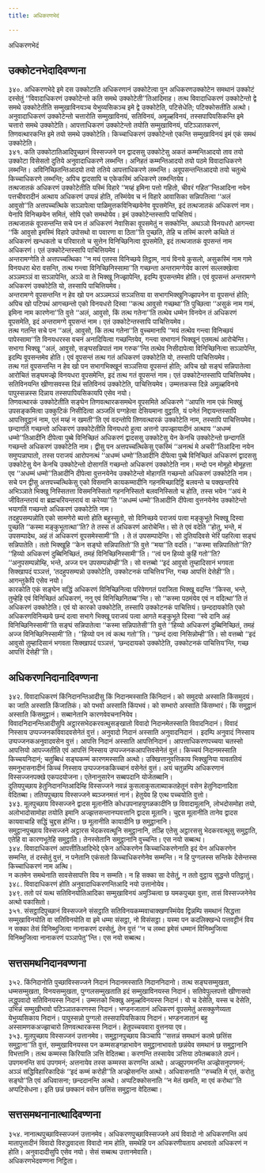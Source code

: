 ```yaml
---
title: अधिकरणभेदं

---
```

अधिकरणभेदं  


## उक्कोटनभेदादिवण्णना

३४०. अधिकरणभेदे इमे दस उक्कोटाति अधिकरणानं उक्कोटेत्वा पुन अधिकरणउक्कोटेन समथानं उक्कोटं दस्सेतुं ‘‘विवादाधिकरणं उक्कोटेन्तो कति समथे उक्कोटेती’’तिआदिमाह। तत्थ विवादाधिकरणं उक्कोटेन्तो द्वे समथे उक्कोटेतीति सम्मुखाविनयञ्च येभुय्यसिकञ्च इमे द्वे उक्कोटेति, पटिसेधेति; पटिक्कोसतीति अत्थो। अनुवादाधिकरणं उक्कोटेन्तो चत्तारोति सम्मुखाविनयं, सतिविनयं, अमूळ्हविनयं, तस्सपापियसिकन्ति इमे चत्तारो समथे उक्कोटेति। आपत्ताधिकरणं उक्कोटेन्तो तयोति सम्मुखाविनयं, पटिञ्ञातकरणं, तिणवत्थारकन्ति इमे तयो समथे उक्कोटेति। किच्चाधिकरणं उक्कोटेन्तो एकन्ति सम्मुखाविनयं इमं एकं समथं उक्कोटेति।  
३४१. कति उक्कोटातिआदिपुच्छानं विस्सज्जने पन द्वादससु उक्कोटेसु अकतं कम्मन्तिआदयो ताव तयो उक्कोटा विसेसतो दुतिये अनुवादाधिकरणे लब्भन्ति। अनिहतं कम्मन्तिआदयो तयो पठमे विवादाधिकरणे लब्भन्ति। अविनिच्छितन्तिआदयो तयो ततिये आपत्ताधिकरणे लब्भन्ति। अवूपसन्तन्तिआदयो तयो चतुत्थे किच्चाधिकरणे लब्भन्ति; अपिच द्वादसापि च एकेकस्मिं अधिकरणे लब्भन्तियेव।  
तत्थजातकं अधिकरणं उक्कोटेतीति यस्मिं विहारे ‘‘मय्हं इमिना पत्तो गहितो, चीवरं गहित’’न्तिआदिना नयेन पत्तचीवरादीनं अत्थाय अधिकरणं उप्पन्नं होति, तस्मिंयेव च नं विहारे आवासिका सन्निपतित्वा ‘‘अलं आवुसो’’ति अत्तपच्चत्थिके सञ्ञापेत्वा पाळिमुत्तकविनिच्छयेनेव वूपसमेन्ति, इदं तत्थजातकं अधिकरणं नाम। येनापि विनिच्छयेन समितं, सोपि एको समथोयेव। इमं उक्कोटेन्तस्सापि पाचित्तियं।  
तत्थजातकं वूपसन्तन्ति सचे पन तं अधिकरणं नेवासिका वूपसमेतुं न सक्कोन्ति, अथञ्ञो विनयधरो आगन्त्वा ‘‘किं आवुसो इमस्मिं विहारे उपोसथो वा पवारणा वा ठिता’’ति पुच्छति, तेहि च तस्मिं कारणे कथिते तं अधिकरणं खन्धकतो च परिवारतो च सुत्तेन विनिच्छिनित्वा वूपसमेति, इदं तत्थजातकं वूपसन्तं नाम अधिकरणं। एतं उक्कोटेन्तस्सापि पाचित्तियमेव।  
अन्तरामग्गेति ते अत्तपच्चत्थिका ‘‘न मयं एतस्स विनिच्छये तिट्ठाम, नायं विनये कुसलो, असुकस्मिं नाम गामे विनयधरा थेरा वसन्ति, तत्थ गन्त्वा विनिच्छिनिस्सामा’’ति गच्छन्ता अन्तरामग्गेयेव कारणं सल्लक्खेत्वा अञ्ञमञ्ञं वा सञ्ञापेन्ति, अञ्ञे वा ते भिक्खू निज्झापेन्ति, इदम्पि वूपसन्तमेव होति। एवं वूपसन्तं अन्तरामग्गे अधिकरणं उक्कोटेति यो, तस्सापि पाचित्तियमेव।  
अन्तरामग्गे वूपसन्तन्ति न हेव खो पन अञ्ञमञ्ञं सञ्ञत्तिया वा सभागभिक्खुनिज्झापनेन वा वूपसन्तं होति; अपिच खो पटिपथं आगच्छन्तो एको विनयधरो दिस्वा ‘‘कत्थ आवुसो गच्छथा’’ति पुच्छित्वा ‘‘असुकं नाम गामं, इमिना नाम कारणेना’’ति वुत्ते ‘‘अलं, आवुसो, किं तत्थ गतेना’’ति तत्थेव धम्मेन विनयेन तं अधिकरणं वूपसमेति, इदं अन्तरामग्गे वूपसन्तं नाम। एतं उक्कोटेन्तस्सापि पाचित्तियमेव।  
तत्थ गतन्ति सचे पन ‘‘अलं, आवुसो, किं तत्थ गतेना’’ति वुच्चमानापि ‘‘मयं तत्थेव गन्त्वा विनिच्छयं पापेस्सामा’’ति विनयधरस्स वचनं अनादियित्वा गच्छन्तियेव, गन्त्वा सभागानं भिक्खूनं एतमत्थं आरोचेन्ति। सभागा भिक्खू ‘‘अलं, आवुसो, सङ्घसन्निपातं नाम गरुक’’न्ति तत्थेव निसीदापेत्वा विनिच्छिनित्वा सञ्ञापेन्ति, इदम्पि वूपसन्तमेव होति। एवं वूपसन्तं तत्थ गतं अधिकरणं उक्कोटेति यो, तस्सापि पाचित्तियमेव।  
तत्थ गतं वूपसन्तन्ति न हेव खो पन सभागभिक्खूनं सञ्ञत्तिया वूपसन्तं होति; अपिच खो सङ्घं सन्निपातेत्वा आरोचितं सङ्घमज्झे विनयधरा वूपसमेन्ति, इदं तत्थ गतं वूपसन्तं नाम। एतं उक्कोटेन्तस्सापि पाचित्तियमेव।  
सतिविनयन्ति खीणासवस्स दिन्नं सतिविनयं उक्कोटेति, पाचित्तियमेव। उम्मत्तकस्स दिन्ने अमूळ्हविनये पापुस्सन्नस्स दिन्नाय तस्सपापियसिकायपि एसेव नयो।  
तिणवत्थारकं उक्कोटेतीति सङ्घेन तिणवत्थारकसमथेन वूपसमिते अधिकरणे ‘‘आपत्ति नाम एकं भिक्खुं उपसङ्कमित्वा उक्कुटिकं निसीदित्वा अञ्जलिं पग्गहेत्वा देसियमाना वुट्ठाति, यं पनेतं निद्दायन्तस्सापि आपत्तिवुट्ठानं नाम, एतं मय्हं न खमती’’ति एवं वदन्तोपि तिणवत्थारकं उक्कोटेति नाम, तस्सापि पाचित्तियमेव।  
छन्दागतिं गच्छन्तो अधिकरणं उक्कोटेतीति विनयधरो हुत्वा अत्तनो उपज्झायादीनं अत्थाय ‘‘अधम्मं धम्मो’’तिआदीनि दीपेत्वा पुब्बे विनिच्छितं अधिकरणं द्वादससु उक्कोटेसु येन केनचि उक्कोटेन्तो छन्दागतिं गच्छन्तो अधिकरणं उक्कोटेति नाम। द्वीसु पन अत्तपच्चत्थिकेसु एकस्मिं ‘‘अनत्थं मे अचरी’’तिआदिना नयेन समुप्पन्नाघातो, तस्स पराजयं आरोपनत्थं ‘‘अधम्मं धम्मो’’तिआदीनि दीपेत्वा पुब्बे विनिच्छितं अधिकरणं द्वादससु उक्कोटेसु येन केनचि उक्कोटेन्तो दोसागतिं गच्छन्तो अधिकरणं उक्कोटेति नाम। मन्दो पन मोमूहो मोमूहत्ता एव ‘‘अधम्मं धम्मो’’तिआदीनि दीपेत्वा वुत्तनयेनेव उक्कोटेन्तो मोहागतिं गच्छन्तो अधिकरणं उक्कोटेति नाम। सचे पन द्वीसु अत्तपच्चत्थिकेसु एको विसमानि कायकम्मादीनि गहनमिच्छादिट्ठिं बलवन्ते च पक्खन्तरिये अभिञ्ञाते भिक्खू निस्सितत्ता विसमनिस्सितो गहननिस्सितो बलवनिस्सितो च होति, तस्स भयेन ‘‘अयं मे जीवितन्तरायं वा ब्रह्मचरियन्तरायं वा करेय्या’’ति ‘‘अधम्मं धम्मो’’तिआदीनि दीपेत्वा वुत्तनयेनेव उक्कोटेन्तो भयागतिं गच्छन्तो अधिकरणं उक्कोटेति नाम।  
तदहुपसम्पन्नोति एको सामणेरो ब्यत्तो होति बहुस्सुतो, सो विनिच्छये पराजयं पत्वा मङ्कुभूते भिक्खू दिस्वा पुच्छति ‘‘कस्मा मङ्कुभूतात्था’’ति? ते तस्स तं अधिकरणं आरोचेन्ति। सो ते एवं वदेति ‘‘होतु, भन्ते, मं उपसम्पादेथ, अहं तं अधिकरणं वूपसमेस्सामी’’ति । ते तं उपसम्पादेन्ति। सो दुतियदिवसे भेरिं पहरित्वा सङ्घं सन्निपातेति। ततो भिक्खूहि ‘‘केन सङ्घो सन्निपातितो’’ति वुत्ते ‘‘मया’’ति वदति। ‘‘कस्मा सन्निपातितो’’ति? ‘‘हिय्यो अधिकरणं दुब्बिनिच्छितं, तमहं विनिच्छिनिस्सामी’’ति। ‘‘त्वं पन हिय्यो कुहिं गतो’’ति? ‘‘अनुपसम्पन्नोम्हि, भन्ते, अज्ज पन उपसम्पन्नोम्ही’’ति। सो वत्तब्बो ‘‘इदं आवुसो तुम्हादिसानं भगवता सिक्खापदं पञ्ञत्तं, ‘तदहुपसम्पन्नो उक्कोटेति, उक्कोटनकं पाचित्तिय’न्ति, गच्छ आपत्तिं देसेही’’ति। आगन्तुकेपि एसेव नयो।  
कारकोति एकं सङ्घेन सद्धिं अधिकरणं विनिच्छिनित्वा परिवेणगतं पराजिता भिक्खू वदन्ति ‘‘किस्स, भन्ते, तुम्हेहि एवं विनिच्छितं अधिकरणं, ननु एवं विनिच्छिनितब्ब’’न्ति। सो ‘‘कस्मा पठमंयेव एवं न वदित्था’’ति तं अधिकरणं उक्कोटेति। एवं यो कारको उक्कोटेति, तस्सापि उक्कोटनकं पाचित्तियं। छन्ददायकोति एको अधिकरणविनिच्छये छन्दं दत्वा सभागे भिक्खू पराजयं पत्वा आगते मङ्कुभूते दिस्वा ‘‘स्वे दानि अहं विनिच्छिनिस्सामी’’ति सङ्घं सन्निपातेत्वा ‘‘कस्मा सन्निपातेसी’’ति वुत्ते ‘‘हिय्यो अधिकरणं दुब्बिनिच्छितं, तमहं अज्ज विनिच्छिनिस्सामी’’ति। ‘‘हिय्यो पन त्वं कत्थ गतो’’ति। ‘‘छन्दं दत्वा निसिन्नोम्ही’’ति। सो वत्तब्बो ‘‘इदं आवुसो तुम्हादिसानं भगवता सिक्खापदं पञ्ञत्तं, ‘छन्ददायको उक्कोटेति, उक्कोटनकं पाचित्तिय’न्ति, गच्छ आपत्तिं देसेही’’ति।  


## अधिकरणनिदानादिवण्णना

३४२. विवादाधिकरणं किंनिदानन्तिआदीसु किं निदानमस्साति किंनिदानं। को समुदयो अस्साति किंसमुदयं। का जाति अस्साति किंजातिकं। को पभवो अस्साति किंपभवं। को सम्भारो अस्साति किंसम्भारं। किं समुट्ठानं अस्साति किंसमुट्ठानं। सब्बानेतानि कारणवेवचनानियेव।  
विवादनिदानन्तिआदीसुपि अट्ठारसभेदकरवत्थुसङ्खातो विवादो निदानमेतस्साति विवादनिदानं। विवादं निस्साय उप्पज्जनकविवादवसेनेतं वुत्तं। अनुवादो निदानं अस्साति अनुवादनिदानं । इदम्पि अनुवादं निस्साय उप्पज्जनकअनुवादवसेन वुत्तं। आपत्ति निदानं अस्साति आपत्तिनिदानं। आपत्ताधिकरणपच्चया चतस्सो आपत्तियो आपज्जतीति एवं आपत्तिं निस्साय उप्पज्जनकआपत्तिवसेनेतं वुत्तं। किच्चयं निदानमस्साति किच्चयनिदानं; चतुब्बिधं सङ्घकम्मं कारणमस्साति अत्थो। उक्खित्तानुवत्तिकाय भिक्खुनिया यावततियं समनुभासनादीनं किच्चं निस्साय उप्पज्जनककिच्चानं वसेनेतं वुत्तं। अयं चतुन्नम्पि अधिकरणानं विस्सज्जनपक्खे एकपदयोजना। एतेनानुसारेन सब्बपदानि योजेतब्बानि।  
दुतियपुच्छाय हेतुनिदानन्तिआदिम्हि विस्सज्जने नवन्नं कुसलाकुसलाब्याकतहेतूनं वसेन हेतुनिदानादिता वेदितब्बा। ततियपुच्छाय विस्सज्जने ब्यञ्जनमत्तं नानं। हेतुयेव हि एत्थ पच्चयोति वुत्तो।  
३४३. मूलपुच्छाय विस्सज्जने द्वादस मूलानीति कोधउपनाहयुगळकादीनि छ विवादामूलानि, लोभदोसमोहा तयो, अलोभादोसामोहा तयोति इमानि अज्झत्तसन्तानप्पवत्तानि द्वादस मूलानि। चुद्दस मूलानीति तानेव द्वादस कायवाचाहि सद्धिं चुद्दस होन्ति। छ मूलानीति कायादीनि छ समुट्ठानानि।  
समुट्ठानपुच्छाय विस्सज्जने अट्ठारस भेदकरवत्थूनि समुट्ठानानि, तञ्हि एतेसु अट्ठारससु भेदकरवत्थूसु समुट्ठाति, एतेहि वा कारणभूतेहि समुट्ठाति। तेनस्सेतानि समुट्ठानानि वुच्चन्ति। एस नयो सब्बत्थ।  
३४४. विवादाधिकरणं आपत्तीतिआदिभेदे एकेन अधिकरणेन किच्चाधिकरणेनाति इदं येन अधिकरणेन सम्मन्ति, तं दस्सेतुं वुत्तं, न पनेतानि एकंसतो किच्चाधिकरणेनेव सम्मन्ति। न हि पुग्गलस्स सन्तिके देसेन्तस्स किच्चाधिकरणं नाम अत्थि।  
न कतमेन समथेनाति सावसेसापत्ति विय न सम्मति। न हि सक्का सा देसेतुं, न ततो वुट्ठाय सुद्धन्ते पतिट्ठातुं।  
३४८. विवादाधिकरणं होति अनुवादाधिकरणन्तिआदि नयो उत्तानोयेव।  
३४९. ततो परं यत्थ सतिविनयोतिआदिका सम्मुखाविनयं अमुञ्चित्वा छ यमकपुच्छा वुत्ता, तासं विस्सज्जनेनेव अत्थो पकासितो।  
३५१. संसट्ठादिपुच्छानं विस्सज्जने संसट्ठाति सतिविनयकम्मवाचाक्खणस्मिंयेव द्विन्नम्पि समथानं सिद्धत्ता सम्मुखाविनयोति वा सतिविनयोति वा इमे धम्मा संसट्ठा, नो विसंसट्ठा। यस्मा पन कदलिक्खन्धे पत्तवट्टीनं विय न सक्का तेसं विनिब्भुजित्वा नानाकरणं दस्सेतुं, तेन वुत्तं ‘‘न च लब्भा इमेसं धम्मानं विनिब्भुजित्वा विनिब्भुजित्वा नानाकरणं पञ्ञापेतु’’न्ति। एस नयो सब्बत्थ।  


## सत्तसमथनिदानवण्णना

३५२. किंनिदानोति पुच्छाविस्सज्जने निदानं निदानमस्साति निदाननिदानो। तत्थ सङ्घसम्मुखता, धम्मसम्मुखता, विनयसम्मुखता, पुग्गलसम्मुखताति इदं सम्मुखाविनयस्स निदानं। सतिवेपुल्लपत्तो खीणासवो लद्धुपवादो सतिविनयस्स निदानं। उम्मत्तको भिक्खु अमूळ्हविनयस्स निदानं। यो च देसेति, यस्स च देसेति, उभिन्नं सम्मुखीभावो पटिञ्ञातकरणस्स निदानं। भण्डनजातानं अधिकरणं वूपसमेतुं असक्कुणेय्यता येभुय्यसिकाय निदानं। पापुस्सन्नो पुग्गलो तस्सपापियसिकाय निदानं। भण्डनजातानं बहु अस्सामणकअज्झाचारो तिणवत्थारकस्स निदानं। हेतुपच्चयवारा वुत्तनया एव।  
३५३. मूलपुच्छाय विस्सज्जनं उत्तानमेव। समुट्ठानपुच्छाय किञ्चापि ‘‘सत्तन्नं समथानं कतमे छत्तिंस समुट्ठाना’’ति वुत्तं, सम्मुखाविनयस्स पन कम्मसङ्गहाभावेन समुट्ठानाभावतो छन्नंयेव समथानं छ समुट्ठानानि विभत्तानि। तत्थ कम्मस्स किरियाति ञत्ति वेदितब्बा। करणन्ति तस्सायेव ञत्तिया ठपेतब्बकाले ठपनं। उपगमनन्ति सयं उपगमनं; अत्तनायेव तस्स कम्मस्स करणन्ति अत्थो। अज्झुपगमनन्ति अज्झेसनुपगमनं; अञ्ञं सद्धिविहारिकादिकं ‘‘इदं कम्मं करोही’’ति अज्झेसनन्ति अत्थो। अधिवासनाति ‘‘रुच्चति मे एतं, करोतु सङ्घो’’ति एवं अधिवासना; छन्ददानन्ति अत्थो। अप्पटिक्कोसनाति ‘‘न मेतं खमति, मा एवं करोथा’’ति अप्पटिसेधना। इति छन्नं छक्कानं वसेन छत्तिंस समुट्ठाना वेदितब्बा।  


## सत्तसमथनानात्थादिवण्णना

३५४. नानात्थपुच्छाविस्सज्जनं उत्तानमेव। अधिकरणपुच्छाविस्सज्जने अयं विवादो नो अधिकरणन्ति अयं मातापुत्तादीनं विवादो विरुद्धवादत्ता विवादो नाम होति, समथेहि पन अधिकरणीयताय अभावतो अधिकरणं न होति। अनुवादादीसुपि एसेव नयो। सेसं सब्बत्थ उत्तानमेवाति।  
अधिकरणभेदवण्णना निट्ठिता।  